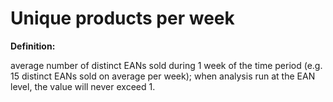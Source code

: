 # Unique products per week

**Definition:**

average number of distinct EANs sold during 1 week of the time period (e.g. 15 distinct EANs sold on average per week); when analysis run at the EAN level, the value will never exceed 1.
